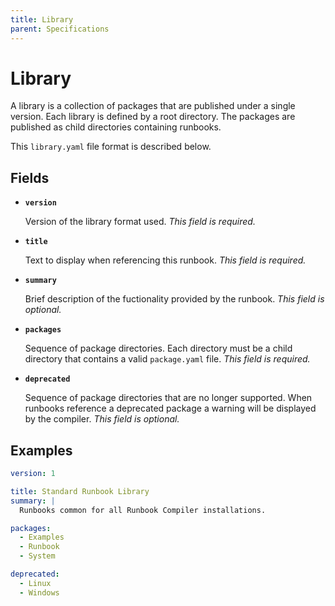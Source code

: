 ```yaml
---
title: Library
parent: Specifications
---
```


# Library

A library is a collection of packages that are published under a
single version. Each library is defined by a root directory. The
packages are published as child directories containing runbooks.

This `library.yaml` file format is described below.

## Fields

* __`version`__

	Version of the library format used. _This field is required._

* __`title`__

	Text to display when referencing this runbook. _This field is
    required._

* __`summary`__

	Brief description of the fuctionality provided by the runbook.
	_This field is optional._

* __`packages`__

	Sequence of package directories. Each directory must be a child
    directory that contains a valid `package.yaml` file. _This field
    is required._

* __`deprecated`__

	Sequence of package directories that are no longer supported. When
    runbooks reference a deprecated package a warning will be
    displayed by the compiler. _This field is optional._

## Examples

```yaml
version: 1

title: Standard Runbook Library
summary: |
  Runbooks common for all Runbook Compiler installations.

packages:
  - Examples
  - Runbook
  - System

deprecated:
  - Linux
  - Windows
```
